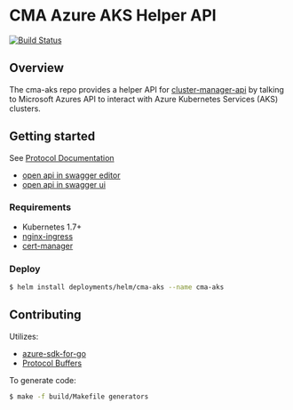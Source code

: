 # CMA Azure AKS Helper API
[![Build Status](https://jenkins.migrations.cnct.io/buildStatus/icon?job=cma-aks/master)](https://jenkins.migrations.cnct.io/job/cma-aks/job/master/)

## Overview

The cma-aks repo provides a helper API for [cluster-manager-api](https://github.com/samsung-cnct/cluster-manager-api) by talking to Microsoft Azures API to interact with Azure Kubernetes Services (AKS) clusters.

## Getting started

See [Protocol Documentation](https://github.com/samsung-cnct/cma-aks/blob/master/docs/api-generated/api.md)
- [open api in swagger editor](https://editor.swagger.io/?url=https://raw.githubusercontent.com/samsung-cnct/cma-aks/master/assets/generated/swagger/api.swagger.json)
- [open api in swagger ui](http://petstore.swagger.io/?url=https://raw.githubusercontent.com/samsung-cnct/cma-aks/master/assets/generated/swagger/api.swagger.json)


### Requirements
- Kubernetes 1.7+
- [nginx-ingress](https://github.com/helm/charts/tree/master/stable/nginx-ingress)
- [cert-manager](https://github.com/helm/charts/tree/master/stable/cert-manager)

### Deploy
```bash
$ helm install deployments/helm/cma-aks --name cma-aks
```

## Contributing
Utilizes:
- [azure-sdk-for-go](https://github.com/Azure/azure-sdk-for-go)
- [Protocol Buffers](https://developers.google.com/protocol-buffers/)

To generate code:
```bash
$ make -f build/Makefile generators
```
